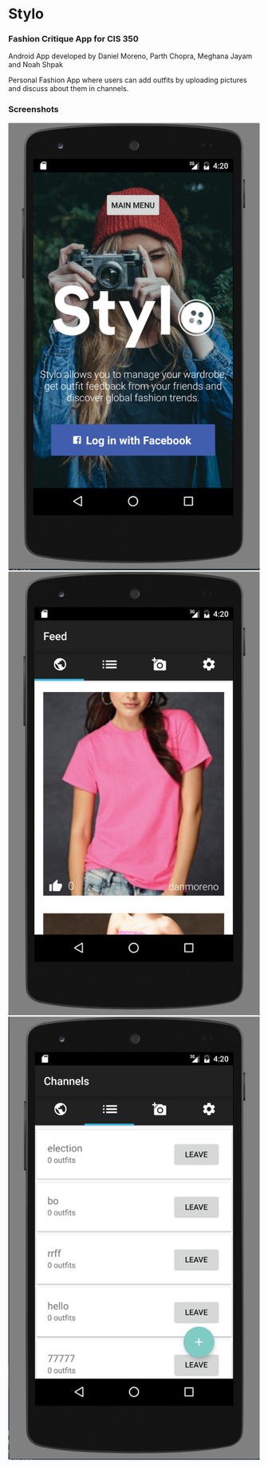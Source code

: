 # Stylo
### Fashion Critique App for CIS 350
Android App developed by Daniel Moreno, Parth Chopra, Meghana Jayam and Noah Shpak

Personal Fashion App where users can add outfits by uploading pictures and discuss about them in channels.

### Screenshots
![s1](/s1.png)
![s2](/s2.png)
![s3](/s3.png)

